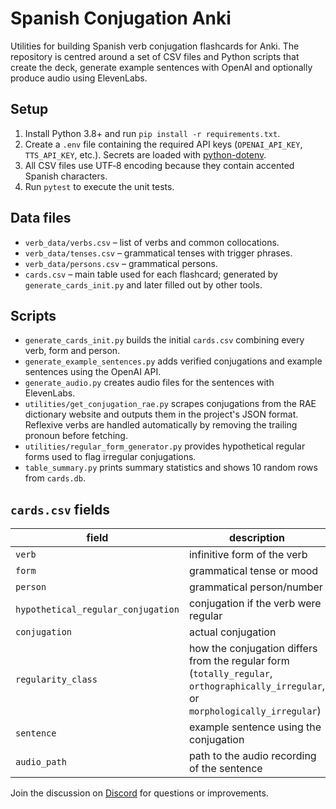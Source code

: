 # Spanish Conjugation Anki

Utilities for building Spanish verb conjugation flashcards for Anki.  The
repository is centred around a set of CSV files and Python scripts that
create the deck, generate example sentences with OpenAI and optionally
produce audio using ElevenLabs.

## Setup

1. Install Python 3.8+ and run `pip install -r requirements.txt`.
2. Create a `.env` file containing the required API keys (`OPENAI_API_KEY`,
   `TTS_API_KEY`, etc.).  Secrets are loaded with
   [python-dotenv](https://pypi.org/project/python-dotenv/).
3. All CSV files use UTF‑8 encoding because they contain accented Spanish
   characters.
4. Run `pytest` to execute the unit tests.

## Data files

- `verb_data/verbs.csv` – list of verbs and common collocations.
- `verb_data/tenses.csv` – grammatical tenses with trigger phrases.
- `verb_data/persons.csv` – grammatical persons.
- `cards.csv` – main table used for each flashcard; generated by
  `generate_cards_init.py` and later filled out by other tools.

## Scripts

- `generate_cards_init.py` builds the initial `cards.csv` combining every
  verb, form and person.
- `generate_example_sentences.py` adds verified conjugations and example
  sentences using the OpenAI API.
- `generate_audio.py` creates audio files for the sentences with
  ElevenLabs.
- `utilities/get_conjugation_rae.py` scrapes conjugations from the RAE
  dictionary website and outputs them in the project's JSON format.
  Reflexive verbs are handled automatically by removing the trailing
  pronoun before fetching.
- `utilities/regular_form_generator.py` provides hypothetical regular
  forms used to flag irregular conjugations.
- `table_summary.py` prints summary statistics and shows 10 random rows from `cards.db`.

## `cards.csv` fields

| field                              | description                                              | example                             |
|------------------------------------|----------------------------------------------------------|-------------------------------------|
| `verb`                             | infinitive form of the verb                              | `ser`                               |
| `form`                             | grammatical tense or mood                                | `indicativo_presente`               |
| `person`                           | grammatical person/number                                | `1st_singular`                      |
| `hypothetical_regular_conjugation` | conjugation if the verb were regular                     | `so`                                |
| `conjugation`                      | actual conjugation                                       | `soy`                               |
| `regularity_class`                 | how the conjugation differs from the regular form (`totally_regular`, `orthographically_irregular`, or `morphologically_irregular`) | `totally_regular` |
| `sentence`                         | example sentence using the conjugation                   | `Soy capaz de correr un maratón.`   |
| `audio_path`                       | path to the audio recording of the sentence              | `audio/1_3_11.mp3`                  |

Join the discussion on
[Discord](https://discordapp.com/channels/1373077048146264166/1373081089349783753)
for questions or improvements.

